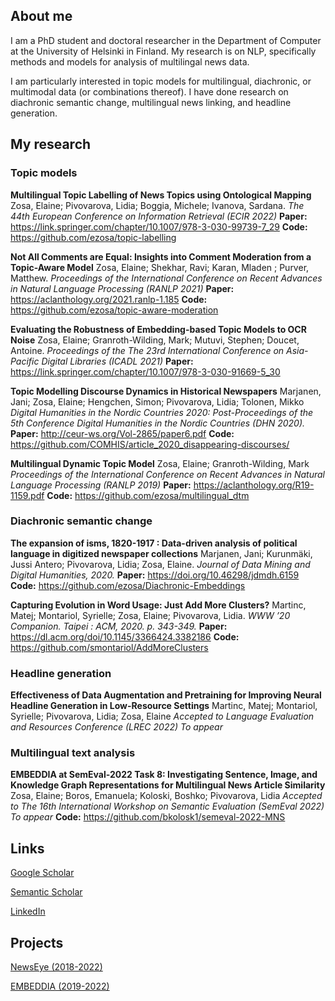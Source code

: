## About me

I am a PhD student and doctoral researcher in the Department of Computer at the University of Helsinki in Finland. My research is on NLP, specifically methods and models for analysis of multilingal news data. 

I am particularly interested in topic models for multilingual, diachronic, or multimodal data (or combinations thereof). I have done research on diachronic semantic change, multilingual news linking, and headline generation.

## My research

### Topic models

**Multilingual Topic Labelling of News Topics using Ontological Mapping** 
Zosa, Elaine; Pivovarova, Lidia; Boggia, Michele; Ivanova, Sardana.
*The 44th European Conference on Information Retrieval (ECIR 2022)*
**Paper:** <https://link.springer.com/chapter/10.1007/978-3-030-99739-7_29>
**Code:** <https://github.com/ezosa/topic-labelling>

**Not All Comments are Equal: Insights into Comment Moderation from a Topic-Aware Model** 
Zosa, Elaine; Shekhar, Ravi; Karan, Mladen ; Purver, Matthew.
*Proceedings of the International Conference on Recent Advances in Natural Language Processing (RANLP 2021)*
**Paper:** <https://aclanthology.org/2021.ranlp-1.185>
**Code:** <https://github.com/ezosa/topic-aware-moderation>

**Evaluating the Robustness of Embedding-based Topic Models to OCR Noise**
Zosa, Elaine; Granroth-Wilding, Mark; Mutuvi, Stephen; Doucet, Antoine.
*Proceedings of the The 23rd International Conference on Asia-Pacific Digital Libraries (ICADL 2021)*
**Paper:** <https://link.springer.com/chapter/10.1007/978-3-030-91669-5_30>


**Topic Modelling Discourse Dynamics in Historical Newspapers**
Marjanen, Jani; Zosa, Elaine; Hengchen, Simon; Pivovarova, Lidia; Tolonen, Mikko
*Digital Humanities in the Nordic Countries 2020: Post-Proceedings of the 5th Conference Digital Humanities in the Nordic Countries (DHN 2020).* 
**Paper:** <http://ceur-ws.org/Vol-2865/paper6.pdf>
**Code:** <https://github.com/COMHIS/article_2020_disappearing-discourses/>


**Multilingual Dynamic Topic Model** 
Zosa, Elaine; Granroth-Wilding, Mark
*Proceedings of the International Conference on Recent Advances in Natural Language Processing (RANLP 2019)*
**Paper:** <https://aclanthology.org/R19-1159.pdf>
**Code:** <https://github.com/ezosa/multilingual_dtm>

### Diachronic semantic change

**The expansion of isms, 1820-1917 : Data-driven analysis of political language in digitized newspaper collections** 
Marjanen, Jani; Kurunmäki, Jussi Antero; Pivovarova, Lidia; Zosa, Elaine.
*Journal of Data Mining and Digital Humanities, 2020.*
**Paper:** <https://doi.org/10.46298/jdmdh.6159>
**Code:** <https://github.com/ezosa/Diachronic-Embeddings>

**Capturing Evolution in Word Usage: Just Add More Clusters?** 
Martinc, Matej; Montariol, Syrielle; Zosa, Elaine; Pivovarova, Lidia.
*WWW ’20 Companion. Taipei : ACM, 2020. p. 343-349.*
**Paper:** <https://dl.acm.org/doi/10.1145/3366424.3382186> 
**Code:** <https://github.com/smontariol/AddMoreClusters>

### Headline generation

**Effectiveness of Data Augmentation and Pretraining for Improving Neural Headline Generation in Low-Resource Settings** 
Martinc, Matej; Montariol, Syrielle; Pivovarova, Lidia; Zosa, Elaine
*Accepted to Language Evaluation and Resources Conference (LREC 2022)*
_To appear_

### Multilingual text analysis

**EMBEDDIA at SemEval-2022 Task 8: Investigating Sentence, Image, and Knowledge Graph Representations for Multilingual News Article Similarity**
Zosa, Elaine; Boros, Emanuela; Koloski, Boshko; Pivovarova, Lidia
*Accepted to The 16th International Workshop on Semantic Evaluation (SemEval 2022)*
_To appear_
**Code:** <https://github.com/bkolosk1/semeval-2022-MNS>


## Links

[Google Scholar](https://scholar.google.com/citations?user=WmG3doYAAAAJ&hl=en&authuser=1)

[Semantic Scholar](https://www.semanticscholar.org/author/83939452)

[LinkedIn](https://www.linkedin.com/in/elaine-zosa-30a3b48/)

## Projects

[NewsEye (2018-2022)](https://www.newseye.eu/)

[EMBEDDIA (2019-2022)](http://www.embeddia.eu)
